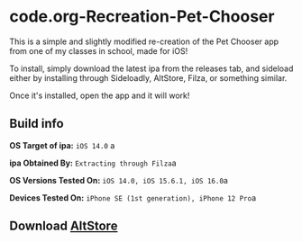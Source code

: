 # code.org-Recreation-Pet-Chooser
This is a simple and slightly modified re-creation of the Pet Chooser app from one of my classes in school, made for iOS!

To install, simply download the latest ipa from the releases tab, and sideload either by installing through Sideloadly,
AltStore, Filza, or something similar.

Once it's installed, open the app and it will work!

## Build info

**OS Target of ipa:** ```iOS 14.0``` a <br />

**ipa Obtained By:** ```Extracting through Filza```a <br />

**OS Versions Tested On:** ```iOS 14.0, iOS 15.6.1, iOS 16.0```a <br />

**Devices Tested On:** ```iPhone SE (1st generation), iPhone 12 Pro```a <br />


## Download [AltStore](https://altstore.io)

